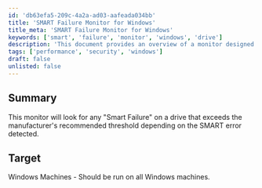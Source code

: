 ```yaml
---
id: 'db63efa5-209c-4a2a-ad03-aafeada034bb'
title: 'SMART Failure Monitor for Windows'
title_meta: 'SMART Failure Monitor for Windows'
keywords: ['smart', 'failure', 'monitor', 'windows', 'drive']
description: 'This document provides an overview of a monitor designed to detect "Smart Failure" on drives that exceed the manufacturer recommended thresholds based on SMART errors. It is intended for use on all Windows machines to ensure drive health and prevent data loss.'
tags: ['performance', 'security', 'windows']
draft: false
unlisted: false
---
```

## Summary

This monitor will look for any "Smart Failure" on a drive that exceeds the manufacturer's recommended threshold depending on the SMART error detected.

## Target

Windows Machines - Should be run on all Windows machines.













